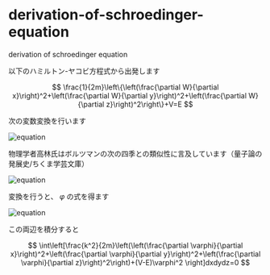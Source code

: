 # derivation-of-schroedinger-equation
derivation of schroedinger equation

以下のハミルトン-ヤコビ方程式から出発します

$$
\frac{1}{2m}\left\{\left(\frac{\partial W}{\partial x}\right)^2+\left(\frac{\partial W}{\partial y}\right)^2+\left(\frac{\partial W}{\partial z}\right)^2\right\}+V=E
$$

次の変数変換を行います

![equation](https://user-images.githubusercontent.com/1296728/230627936-67d2a436-f766-48a8-98a5-df2a1cf6ce91.png)

物理学者高林氏はボルツマンの次の四季との類似性に言及しています（量子論の発展史/ちくま学芸文庫）

![equation](https://user-images.githubusercontent.com/1296728/230628347-6e2f7225-961d-40e4-ac27-4841988915e2.png)

変換を行うと、 $\varphi$ の式を得ます

![equation](https://user-images.githubusercontent.com/1296728/230628916-e45a06c9-0056-475e-b614-5b888c816b35.png)

この両辺を積分すると

$$
\int\left[\frac{k^2}{2m}\left(\left(\frac{\partial \varphi}{\partial x}\right)^2+\left(\frac{\partial \varphi}{\partial y}\right)^2+\left(\frac{\partial \varphi}{\partial z}\right)^2\right)+(V-E)\varphi^2 \right]dxdydz=0
$$

